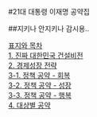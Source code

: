 #21대 대통령 이재명 공약집 <br>

##지키나 안지키나 감시용..

[표지와 목차](https://github.com/minsuklee/Archive/blob/main/%EC%9D%B4%EC%9E%AC%EB%AA%85-%EB%8C%80%ED%86%B5%EB%A0%B9%EA%B3%B5%EC%95%BD/%E1%84%91%E1%85%AD%E1%84%8C%E1%85%B5-%E1%84%86%E1%85%A9%E1%86%A8%E1%84%8E%E1%85%A1.pdf)<br>
[1. 진짜 대한민국 건설비전](1.진짜대한민국건설비전.pdf)<br>
[2. 경제성장 전략](2.경제성장전략.pdf)<br>
[3-1. 정책 공약 - 회복](3-1.정책-회복.pdf)<br>
[3-2. 정책 공약 - 성장](3-2.정책-성장.pdf)<br>
[3-3. 정책 공약 - 행복](3-3.정책-행복.pdf)<br>
[4. 대상별 공약](4.대상별공약.pdf)<br>

